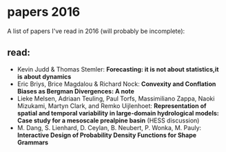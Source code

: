 # papers 2016 
A list of papers I've read in 2016 (will probably be incomplete): 
## read: 
- Kevin Judd & Thomas Stemler: **Forecasting: it is not about statistics,it is about dynamics**
- Eric Briys, Brice Magdalou & Richard Nock: **Convexity and Conflation Biases as Bergman Divergences: A note**
- Lieke Melsen, Adriaan Teuling, Paul Torfs, Massimiliano Zappa, Naoki Mizukami, Martyn Clark, and Remko Uijlenhoet: **Representation of spatial and temporal variability in large-domain hydrological models: Case study for a mesoscale prealpine basin** (HESS discussion)
- M. Dang, S. Lienhard, D. Ceylan, B. Neubert, P. Wonka, M. Pauly: **Interactive Design of Probability Density Functions for Shape Grammars**

